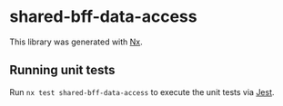 # shared-bff-data-access

This library was generated with [Nx](https://nx.dev).

## Running unit tests

Run `nx test shared-bff-data-access` to execute the unit tests via [Jest](https://jestjs.io).
